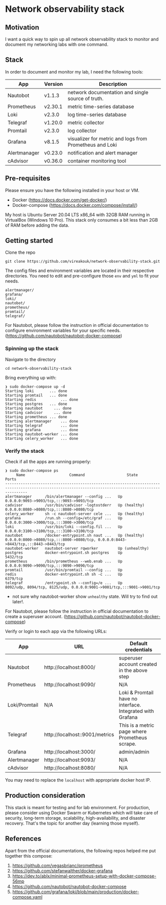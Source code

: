 # Network observability stack

## Motivation
I want a quick way to spin up all network observability stack to monitor and document my networking labs with one command. 

## Stack
In order to document and monitor my lab, I need the following tools:

| App           | Version | Description                                                 |
| ------------- | ------- | ----------------------------------------------------------- |
| Nautobot      | v1.1.3  | network documentation and single source of truth.           |
| Prometheus    | v2.30.1 | metric time-series database                                 |
| Loki          | v2.3.0  | log time-series database                                    |
| Telegraf      | v1.20.0 | metric collector                                            |
| Promtail      | v2.3.0  | log collector                                               |
| Grafana       | v8.1.5  | visualizer for metric and logs from Prometheus and Loki     |
| Alertmanager  | v0.23.0 | notification and alert manager                              |
| cAdvisor      | v0.36.0 | container monitoring tool                                   |

## Pre-requisites
Please ensure you have the following installed in your host or VM. 
- Docker (https://docs.docker.com/get-docker/)
- Docker-compose (https://docs.docker.com/compose/install/)

My host is Ubuntu Server 20.04 LTS x86_64 with 32GB RAM running in VirtualBox (Windows 10 Pro). This stack only consumes a bit less than 2GB of RAM before adding the data.

## Getting started
Clone the repo
```
git clone https://github.com/vireakouk/network-observability-stack.git
```

The config files and environment variables are located in their respective directories. You need to edit and pre-configure those `env` and `yml` to fit your needs.
```
alertmanager/
grafana/
loki/
nautobot/
prometheus/
promtail/
telegraf/
```
For Nautobot, please follow the instruction in official documentation to configure environment variables for your specific needs.
(https://github.com/nautobot/nautobot-docker-compose)

### Spinning up the stack
Navigate to the directory
```
cd network-observability-stack
```
Bring everything up with:
```
❯ sudo docker-compose up -d
Starting loki       ... done
Starting promtail   ... done
Starting redis           ... done                                                                                                                                                                                 Starting postgres   ... done
Starting nautobot     ... done
Starting cadvisor     ... done
Starting prometheus ... done
Starting alertmanager    ... done
Starting telegraf        ... done
Starting grafana         ... done
Starting nautobot-worker ... done
Starting celery_worker   ... done
```
### Verify the stack
Check if all the apps are running properly:
```
❯ sudo docker-compose ps
     Name                    Command                   State                                              Ports
------------------------------------------------------------------------------------------------------------------------------------------------------
alertmanager      /bin/alertmanager --config ...   Up               0.0.0.0:9093->9093/tcp,:::9093->9093/tcp
cadvisor          /usr/bin/cadvisor -logtostderr   Up (healthy)     0.0.0.0:8080->8080/tcp,:::8080->8080/tcp
celery_worker     sh -c nautobot-server cele ...   Up (healthy)
grafana           /run.sh --config=/etc/graf ...   Up               0.0.0.0:3000->3000/tcp,:::3000->3000/tcp
loki              /usr/bin/loki --config.fil ...   Up               0.0.0.0:3100->3100/tcp,:::3100->3100/tcp
nautobot          /docker-entrypoint.sh naut ...   Up (healthy)     0.0.0.0:8000->8080/tcp,:::8000->8080/tcp, 0.0.0.0:8443->8443/tcp,:::8443->8443/tcp
nautobot-worker   nautobot-server rqworker         Up (unhealthy)
postgres          docker-entrypoint.sh postgres    Up               5432/tcp
prometheus        /bin/prometheus --web.enab ...   Up               0.0.0.0:9090->9090/tcp,:::9090->9090/tcp
promtail          /usr/bin/promtail --config ...   Up
redis             docker-entrypoint.sh sh -c ...   Up               6379/tcp
telegraf          /entrypoint.sh --config=/e ...   Up               8092/udp, 8094/tcp, 8125/udp, 0.0.0.0:9001->9001/tcp,:::9001->9001/tcp

```
* not sure why nautobot-worker show `unhealthy` state. Will try to find out later!.

For Nautobot, please follow the instruction in official documentation to create a superuser account.
(https://github.com/nautobot/nautobot-docker-compose)

Verify or login to each app via the following URLs:

| App           | URL                          | Default credentials                                         |
| ------------- | ---------------------------- | ----------------------------------------------------------- |
| Nautobot      | http://localhost:8000/          | superuser account created in the above step                 |
| Prometheus    | http://localhost:9090/          | N/A                                                         |
| Loki/Promtail | N/A                          | Loki & Promtail have no interface. Integrated with Grafana  |
| Telegraf      | http://localhost::9001/metrics  | This is a metric page where Prometheus scrape.              |
| Grafana       | http://localhost:3000/          | admin/admin                                                 |
| Alertmanager  | http://localhost:9093/          | N/A                                                         |
| cAdvisor      | http://localhost:8080/          | N/A                                                         |

You may need to replace the `localhost` with appropriate docker host IP.

## Production consideration
This stack is meant for testing and for lab environment. For production, please consider using Docker Swarm or Kubernetes which will take care of security, long-term storage, scalability, high-availability, and disaster recovery. That's the topic for another day (learning those myself).

## References
Apart from the official documentations, the following repos helped me put together this compose:
1. https://github.com/vegasbrianc/prometheus
2. https://github.com/stefanwalther/docker-grafana
3. https://dev.to/ablx/minimal-prometheus-setup-with-docker-compose-56mp
4. https://github.com/nautobot/nautobot-docker-compose
5. https://github.com/grafana/loki/blob/main/production/docker-compose.yaml
